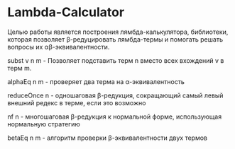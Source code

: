 # Lambda-Calculator

Целью работы является построения лямбда-калькулятора, библиотеки, которая позволяет β-редуцировать лямбда-термы и помогать решать вопросы их αβ-эквивалентности.

subst v n m - Позволяет подставить терм n вместо всех вхождений v в терм m.

alphaEq n m - проверяет два терма на α-эквивалентность

reduceOnce n - одношаговая β-редукция, сокращающий самый левый внешний редекс в терме, если это возможно

nf n - многошаговая β-редукция к нормальной форме, использующая нормальную стратегию

betaEq n m - алгоритм проверки β-эквивалентности двух термов
